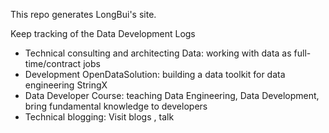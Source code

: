 This repo generates LongBui's site.

Keep tracking of the Data Development Logs

* Technical consulting and architecting Data: working with data as full-time/contract jobs
* Development OpenDataSolution: building a data toolkit for data engineering StringX
* Data Developer Course: teaching Data Engineering, Data Development, bring fundamental knowledge to developers
* Technical blogging: Visit blogs , talk
